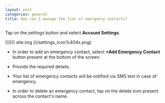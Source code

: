 ```yaml
---
layout: post
categories: general
title: How can I manage the list of emergency contacts?
---
```


Tap on the settings button and select **Account Settings**.

![]({{ site.img }}/settings_icon%404x.png)

  * In order to add an emergency contact, select **+Add Emergency Contact** button present at the bottom of the screen.

  * Provide the required details.
  
  * Your list of emergency contacts will be notified via SMS text in case of emergency.
  
  * In order to delete an emergency contact, tap on the delete icon present across the contact's name.